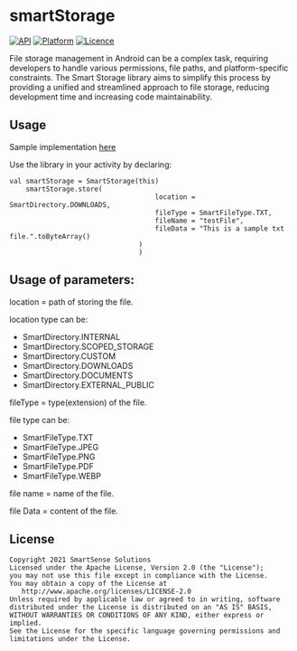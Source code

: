 # smartStorage

[![API](https://img.shields.io/badge/API-21%2B-brightgreen.svg?style=flat)](https://android-arsenal.com/api?level=23) [![Platform](https://img.shields.io/badge/Platform-Android-brightgreen)](https://developer.android.com/index.html) [![Licence](https://img.shields.io/badge/Licence-Apache--2.0-brightgreen)](https://opensource.org/licenses/Apache-2.0) 


File storage management in Android can be a complex task, requiring developers to handle various permissions, file paths, and platform-specific constraints. The Smart Storage library aims to simplify this process by providing a unified and streamlined approach to file storage, reducing development time and increasing code maintainability.



## Usage

Sample implementation [here](https://github.com/smartSenseSolutions/smartStorage/tree/main/app)

Use the library in your activity by declaring:

``` jetpack Compose
val smartStorage = SmartStorage(this)
	smartStorage.store(
                                    location = SmartDirectory.DOWNLOADS,
                                    fileType = SmartFileType.TXT,
                                    fileName = "testFile",
                                    fileData = "This is a sample txt file.".toByteArray()
                                )
                                )
```
## Usage of parameters:
location = path of storing the file.

location type can be:
- SmartDirectory.INTERNAL
- SmartDirectory.SCOPED_STORAGE
- SmartDirectory.CUSTOM
- SmartDirectory.DOWNLOADS
- SmartDirectory.DOCUMENTS
- SmartDirectory.EXTERNAL_PUBLIC


fileType = type(extension) of the file.

file type can be:
- SmartFileType.TXT
- SmartFileType.JPEG
- SmartFileType.PNG
- SmartFileType.PDF
- SmartFileType.WEBP


file name = name of the file.

file Data = content of the file.




## License
```
Copyright 2021 SmartSense Solutions
Licensed under the Apache License, Version 2.0 (the "License");
you may not use this file except in compliance with the License.
You may obtain a copy of the License at
   http://www.apache.org/licenses/LICENSE-2.0
Unless required by applicable law or agreed to in writing, software
distributed under the License is distributed on an "AS IS" BASIS,
WITHOUT WARRANTIES OR CONDITIONS OF ANY KIND, either express or implied.
See the License for the specific language governing permissions and limitations under the License.
```

